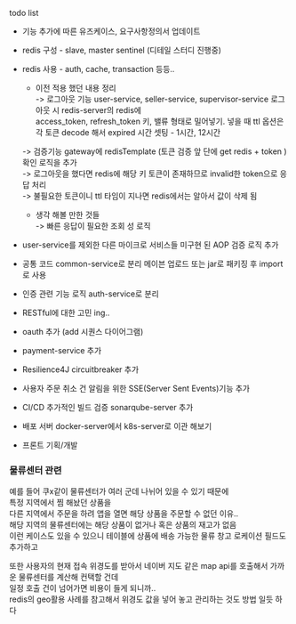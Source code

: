 todo list

- 기능 추가에 따른 유즈케이스, 요구사항정의서 업데이트
- redis 구성 - slave, master sentinel (디테일 스터디 진행중)      
- redis 사용 - auth, cache, transaction 등등..
    - 이전 적용 했던 내용 정리  
    -> 로그아웃 기능 user-service, seller-service, supervisor-service 로그아웃 시 redis-server의 redis에   
          access_token, refresh_token 키, 밸류 형태로 밀어넣기. 넣을 때 ttl 옵션은 각 토큰 decode 해서 expired 시간 셋팅 - 1시간, 12시간   
  
    -> 검증기능 gateway에 redisTemplate (토큰 검증 앞 단에 get redis + token ) 확인 로직을 추가    
    -> 로그아웃을 했다면 redis에 해당 키 토큰이 존재하므로 invalid한 token으로 응답 처리   
    -> 불필요한 토큰이니 ttl 타임이 지나면 redis에서는 알아서 값이 삭제 됨    

    - 생각 해볼 만한 것들  
    -> 빠른 응답이 필요한 조회 성 로직  
  
- user-service를 제외한 다른 마이크로 서비스들 미구현 된 AOP 검증 로직 추가  
- 공통 코드 common-service로 분리 메이븐 업로드 또는 jar로 패키징 후 import로 사용
- 인증 관련 기능 로직 auth-service로 분리
- RESTful에 대한 고민 ing..
- oauth 추가 (add 시퀀스 다이어그램)
- payment-service 추가
- Resilience4J circuitbreaker 추가
- 사용자 주문 취소 건 알림을 위한 SSE(Server Sent Events)기능 추가
- CI/CD 추가적인 빌드 검증 sonarqube-server 추가
- 배포 서버 docker-server에서 k8s-server로 이관 해보기
- 프론트 기획/개발

### 물류센터 관련
예를 들어 쿠x같이 물류센터가 여러 군데 나뉘어 있을 수 있기 때문에  
특정 지역에서 찜 해놨던 상품을   
다른 지역에서 주문을 하려 앱을 열면 해당 상품을 주문할 수 없던 이유..  
해당 지역의 물류센터에는 해당 상품이 없거나 혹은 상품의 재고가 없음  
이런 케이스도 있을 수 있으니 테이블에 상품에 배송 가능한 물류 창고 로케이션 필드도 추가하고  

또한 사용자의 현재 접속 위경도를 받아서 네이버 지도 같은 map api를 호출해서 가까운 물류센터를 계산해 컨택할 건데   
일정 호출 건이 넘어가면 비용이 들게 되니까..  
redis의 geo활용 사례를 참고해서 위경도 값을 넣어 놓고 관리하는 것도 방법 일듯 하다  
